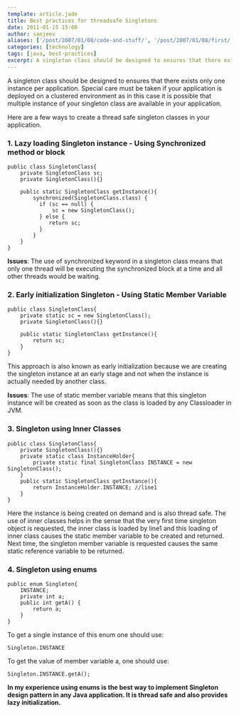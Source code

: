 ```yaml
---
template: article.jade
title: Best practices for threadsafe Singletons
date: 2011-01-15 15:00
author: sanjeev
aliases: ['/post/2007/01/08/code-and-stuff/', '/post/2007/01/08/first/', '/post/2008/01/08/first']
categories: [technology]
tags: [java, best-practices]
excerpt: A singleton class should be designed to ensures that there exists only one instance per application. Special care must be taken if your application is deployed on a clustered environment as in this case it is possible that multiple instance of your singleton class are available in your application.
---
```

A singleton class should be designed to ensures that there exists only one instance per application. Special care must be taken if your application is deployed on a clustered environment as in this case it is possible that multiple instance of your singleton class are available in your application.   

Here are a few ways to create a thread safe singleton classes in your application. 

<h3>1. Lazy loading Singleton instance - Using Synchronized method or block</h3>

	public class SingletonClass{
    	private SingletonClass sc;
    	private SingletonClass(){}

   	 	public static SingletonClass getInstance(){
        	synchronized(SingletonClass.class) {
              if (sc == null) {
                  sc = new SingletonClass();
              } else {
                 return sc;
              }
        	}
    	}
	}

<b>Issues</b>:	The use of synchronized keyword in a singleton class means that only one thread will be executing the synchronized block at a time and all other threads would be waiting.
		
<h3>2. Early initialization Singleton - Using Static Member Variable</h3>

	public class SingletonClass{
    	private static sc = new SingletonClass();
    	private SingletonClass(){}

	    public static SingletonClass getInstance(){
    	    return sc;
    	}
	}
	
This approach is also known as early initialization because we are creating the singleton instance at an early stage and not when the instance is actually needed by another class.

<b>Issues</b>: The use of static member variable means that this singleton instance will be created as soon as the class is loaded by any Classloader in JVM. 
	 
<h3>3. Singleton using Inner Classes</h3>
	
	public class SingletonClass{
    	private SingletonClass(){}
    	private static class InstanceHolder{
        	private static final SingletonClass INSTANCE = new SingletonClass(); 
    	}
    	public static SingletonClass getInstance(){
        	return InstanceHolder.INSTANCE; //line1
    	}
	}
	
Here the instance is being created on demand and is also thread safe. The use of inner classes helps in the sense that the very first time singleton object is requested, the inner class is loaded by line1 and this loading of inner class causes the static member variable to be created and returned. Next time, the singleton member variable is requested causes the same static reference variable to be returned.

<h3>4. Singleton using enums</h3>

	public enum Singleton{
    	INSTANCE;
    	private int a;
    	public int getA() {
        	return a;
    	}
	}
	
To get a single instance of this enum one should use:

	Singleton.INSTANCE
	
To get the value of member variable a, one should use:
	
	Singleton.INSTANCE.getA();
	
<b>In my experience using enums is the best way to implement Singleton design pattern in any Java application. It is thread safe and also provides lazy initialization.</b>
